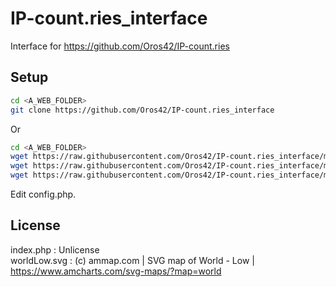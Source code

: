 # IP-count.ries_interface
Interface for https://github.com/Oros42/IP-count.ries
  
Setup
-----
  
```bash
cd <A_WEB_FOLDER>
git clone https://github.com/Oros42/IP-count.ries_interface
```
Or  
```bash
cd <A_WEB_FOLDER>
wget https://raw.githubusercontent.com/Oros42/IP-count.ries_interface/master/index.php
wget https://raw.githubusercontent.com/Oros42/IP-count.ries_interface/master/worldLow.svg
wget https://raw.githubusercontent.com/Oros42/IP-count.ries_interface/master/config.php.example -O config.php
```
Edit config.php.  
  
  
License
-------
  
index.php : Unlicense  
worldLow.svg : (c) ammap.com | SVG map of World - Low | https://www.amcharts.com/svg-maps/?map=world  